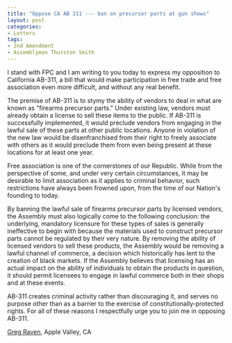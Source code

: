 ```yaml
---
title: "Oppose CA AB 311 --- ban on precursor parts at gun shows"
layout: post
categories:
- Letters
tags:
- 2nd Amendment
- Assemblyman Thurston Smith
---
```


I stand with FPC and I am writing to you today to express my opposition to California AB-311, a bill that would make participation in free trade and free association even more difficult, and without any real benefit.

The premise of AB-311 is to stymy the ability of vendors to deal in what are known as "firearms precursor parts." Under existing law, vendors must already obtain a license to sell these items to the public. If AB-311 is successfully implemented, it would preclude vendors from engaging in the lawful sale of these parts at other public locations. Anyone in violation of the new law would be disenfranchised from their right to freely associate with others as it would preclude them from even being present at these locations for at least one year.

Free association is one of the cornerstones of our Republic. While from the perspective of some, and under very certain circumstances, it may be desirable to limit association as it applies to criminal behavior, such restrictions have always been frowned upon, from the time of our Nation's founding to today.

By banning the lawful sale of firearms precursor parts by licensed vendors, the Assembly must also logically come to the following conclusion: the underlying, mandatory licensure for these types of sales is generally ineffective to begin with because the materials used to construct precursor parts cannot be regulated by their very nature. By removing the ability of licensed vendors to sell these products, the Assembly would be removing a lawful channel of commerce, a decision which historically has lent to the creation of black markets. If the Assembly believes that licensing has an actual impact on the ability of individuals to obtain the products in question, it should permit licensees to engage in lawful commerce both in their shops and at these events.

AB-311 creates criminal activity rather than discouraging it, and serves no purpose other than as a barrier to the exercise of constitutionally-protected rights. For all of these reasons I respectfully urge you to join me in opposing AB-311.

[Greg Raven](https://www.gregraven.org/), Apple Valley, CA